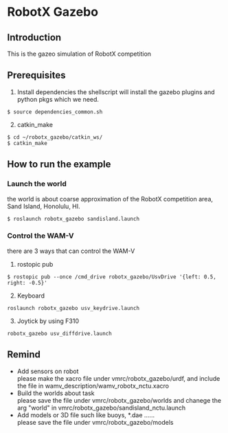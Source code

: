 # RobotX Gazebo
## Introduction
This is the gazeo simulation of RobotX competition

## Prerequisites
1. Install dependencies 
the shellscript will install the gazebo plugins and python pkgs which we need.
```
$ source dependencies_common.sh
```
2. catkin_make
```
$ cd ~/robotx_gazebo/catkin_ws/
$ catkin_make
```

## How to run the example
### Launch the world 
the world is about coarse approximation of the RobotX competition area, Sand Island, Honolulu, HI.
```
$ roslaunch robotx_gazebo sandisland.launch 
```
### Control the WAM-V 
there are 3 ways that can control the WAM-V
1. rostopic pub
```
$ rostopic pub --once /cmd_drive robotx_gazebo/UsvDrive '{left: 0.5, right: -0.5}'
```
2. Keyboard
```
roslaunch robotx_gazebo usv_keydrive.launch
```
3. Joytick by using F310
``` 
robotx_gazebo usv_diffdrive.launch
```

## Remind
* Add sensors on robot </br>
please make the xacro file under vmrc/robotx_gazebo/urdf, and include the file in wamv_description/wamv_robotx_nctu.xacro </br>
* Build the worlds about task </br>
please save the file under vmrc/robotx_gazebo/worlds and chanege the arg "world" in vmrc/robotx_gazebo/sandisland_nctu.launch </br>
* Add models or 3D file such like buoys, *.dae ...... </br>
 please save the file under vmrc/robotx_gazebo/models

